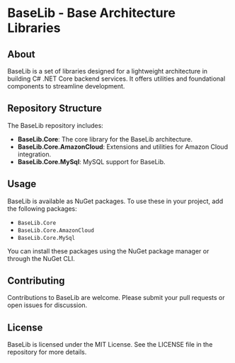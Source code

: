 # BaseLib - Base Architecture Libraries

## About
BaseLib is a set of libraries designed for a lightweight architecture in building C# .NET Core backend services. It offers utilities and foundational components to streamline development.

## Repository Structure
The BaseLib repository includes:
- **BaseLib.Core**: The core library for the BaseLib architecture.
- **BaseLib.Core.AmazonCloud**: Extensions and utilities for Amazon Cloud integration.
- **BaseLib.Core.MySql**: MySQL support for BaseLib.

## Usage
BaseLib is available as NuGet packages. To use these in your project, add the following packages:
- `BaseLib.Core`
- `BaseLib.Core.AmazonCloud`
- `BaseLib.Core.MySql`

You can install these packages using the NuGet package manager or through the NuGet CLI.

## Contributing
Contributions to BaseLib are welcome. Please submit your pull requests or open issues for discussion.

## License
BaseLib is licensed under the MIT License. See the LICENSE file in the repository for more details.
